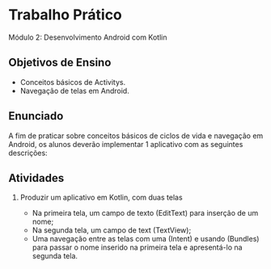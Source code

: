 
# Trabalho Prático

Módulo 2: Desenvolvimento Android com Kotlin

## Objetivos de Ensino

- Conceitos básicos de Activitys.
- Navegação de telas em Android.

## Enunciado

A fim de praticar sobre conceitos básicos de ciclos de vida e navegação em Android, os 
alunos deverão implementar 1 aplicativo com as seguintes descrições:


## Atividades

<ol type="1">
  <li>Produzir um aplicativo em Kotlin, com duas telas</li>
  <ul>
      <li>Na primeira tela, um campo de texto (EditText) para inserção de um 
nome;</li>
       <li> Na segunda tela, um campo de text (TextView);</li>
      <li>Uma navegação entre as telas com uma (Intent) e usando (Bundles) para 
passar o nome inserido na primeira tela e apresentá-lo na segunda tela.</li>
  </ul>
</ol>
